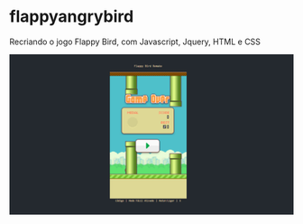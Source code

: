 # flappyangrybird

Recriando o jogo Flappy Bird, com Javascript, Jquery, HTML e CSS 

<img src="./img/flappy.png">
